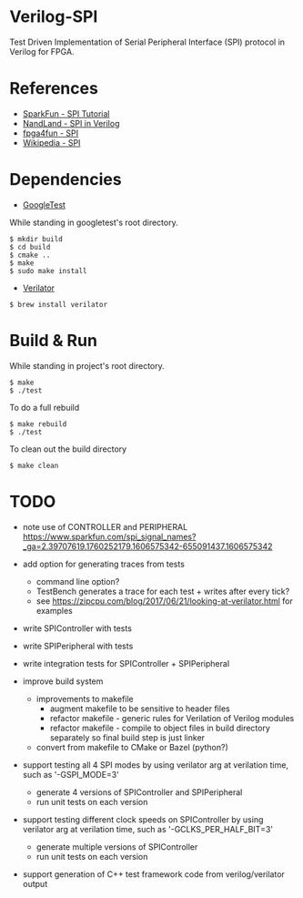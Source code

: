 # Verilog-SPI

Test Driven Implementation of Serial Peripheral Interface (SPI) protocol in Verilog for FPGA.

# References 

- [SparkFun -  SPI Tutorial](https://learn.sparkfun.com/tutorials/serial-peripheral-interface-spi/all)
- [NandLand - SPI in Verilog](https://www.youtube.com/watch?v=TR0Pw89EuGk&list=PLnAoag7Ew-vq5kOyfyNN50xL718AtLoCQ&index=3)
- [fpga4fun - SPI](https://www.fpga4fun.com/SPI1.html)
- [Wikipedia - SPI](https://en.wikipedia.org/wiki/Serial_Peripheral_Interface)

# Dependencies

- [GoogleTest](https://github.com/google/googletest/)

While standing in googletest's root directory.
```
$ mkdir build
$ cd build
$ cmake ..
$ make
$ sudo make install
```

- [Verilator](https://github.com/verilator/verilator)

```
$ brew install verilator
```

# Build & Run

While standing in project's root directory.

```
$ make
$ ./test
```

To do a full rebuild

```
$ make rebuild
$ ./test
```

To clean out the build directory
```
$ make clean
```


# TODO

- note use of CONTROLLER and PERIPHERAL https://www.sparkfun.com/spi_signal_names?_ga=2.39707619.1760252179.1606575342-655091437.1606575342

- add option for generating traces from tests
  - command line option?
  - TestBench generates a trace for each test + writes after every tick?
  - see https://zipcpu.com/blog/2017/06/21/looking-at-verilator.html for examples

- write SPIController with tests
- write SPIPeripheral with tests
- write integration tests for SPIController + SPIPeripheral
- improve build system
  - improvements to makefile
    - augment makefile to be sensitive to header files
    - refactor makefile - generic rules for Verilation of Verilog modules
    - refactor makefile - compile to object files in build directory separately so final build step is just linker
  - convert from makefile to CMake or Bazel (python?)
- support testing all 4 SPI modes by using verilator arg at verilation time, such as '-GSPI_MODE=3' 
   - generate 4 versions of SPIController and SPIPeripheral
   - run unit tests on each version
- support testing different clock speeds on SPIController by using verilator arg at verilation time, such as '-GCLKS_PER_HALF_BIT=3'
   - generate multiple versions of SPIController
   - run unit tests on each version
- support generation of C++ test framework code from verilog/verilator output